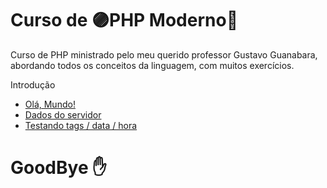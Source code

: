 # Curso de 🟣PHP Moderno🔵
 Curso de PHP ministrado pelo meu querido professor Gustavo Guanabara, abordando todos os conceitos da linguagem, com muitos exercícios.

 Introdução
 - [Olá, Mundo!](https://github.com/FelipePinheiroRegina/cursophp/blob/main/ex00/index.php)
 - [Dados do servidor](https://github.com/FelipePinheiroRegina/cursophp/blob/main/ex01/index.php)
 - [Testando tags / data / hora](https://github.com/FelipePinheiroRegina/cursophp/blob/main/ex02/index.php)
# GoodBye ✋
